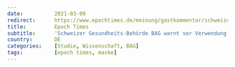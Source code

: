 ```yaml
---
date:          2021-03-09
redirect:      https://www.epochtimes.de/meinung/gastkommentar/schweizer-gesundheits-behoerde-bag-warnt-vor-verwendung-von-ffp2-masken-a3465321.html
title:         Epoch Times
subtitle:      'Schweizer Gesundheits-Behörde BAG warnt vor Verwendung von FFP2-Masken'
country:       DE
categories:    [Studie, Wissenschaft, BAG]
tags:          [epoch times, maske]
---
```

